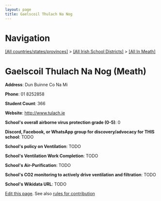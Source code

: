```yaml
---
layout: page
title: Gaelscoil Thulach Na Nog
---
```

# Navigation

[[All countries/states/provinces]](../../..) > [[All Irish School Districts]](../..) > [[All In Meath]](..)

# Gaelscoil Thulach Na Nog (Meath)

**Address**: Dun Buinne Co Na Mi

**Phone**: 01 8252858

**Student Count**: 366

**Website**: <http://www.tulach.ie>

**School's overall airborne virus protection grade (0-5)**: 0

**Discord, Facebook, or WhatsApp group for discovery/advocacy for THIS school**: TODO

**School's policy on Ventilation**: TODO

**School's Ventilation Work Completion**: TODO

**School's Air-Purification**: TODO

**School's CO2 monitoring to actively drive ventilation and filtration**: TODO

**School's Wikidata URL**: TODO


[Edit this page](https://github.com/ventilate-schools/Ireland/edit/main/./Meath/Gaelscoil_Thulach_Na_Nog.md). See also [rules for contribution](../../../contribution-rules/)